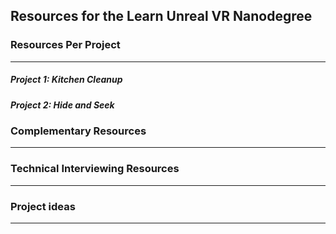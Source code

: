 ## Resources for the Learn Unreal VR Nanodegree

### Resources Per Project

----

##### Project 1: Kitchen Cleanup

##### Project 2: Hide and Seek


### Complementary Resources

----

### Technical Interviewing Resources

----

### Project ideas

----